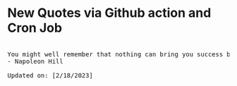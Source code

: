 # New Quotes via Github action and Cron Job

<pre>
<!-- #quote -->
You might well remember that nothing can bring you success but yourself.
- Napoleon Hill

Updated on: [2/18/2023]
<!-- #quoteEnd -->
</pre>
